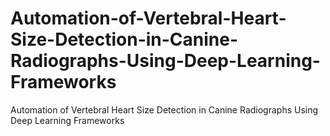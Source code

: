 # Automation-of-Vertebral-Heart-Size-Detection-in-Canine-Radiographs-Using-Deep-Learning-Frameworks
Automation of Vertebral Heart Size Detection in Canine Radiographs Using Deep Learning Frameworks
